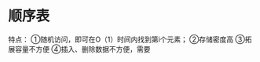 # 顺序表
特点：
①随机访问，即可在O（1）时间内找到第i个元素；
②存储密度高
③拓展容量不方便
④插入、删除数据不方便，需要


<!--stackedit_data:
eyJoaXN0b3J5IjpbMTE5NDY0MTgzMiwyMDQwMjk3NjIyXX0=
-->